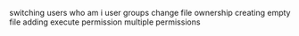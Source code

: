 switching users
who am i
user groups
change file ownership
creating empty file
adding execute permission
multiple permissions
